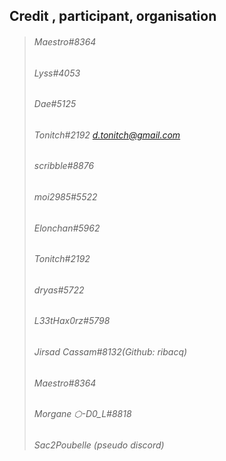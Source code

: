 ## Credit , participant, organisation

  > ###### Maestro#8364
  > ###### Lyss#4053
  > ###### Dae#5125
  > ###### Tonitch#2192 <d.tonitch@gmail.com>
  > ###### scribble#8876 
  > ###### moi2985#5522 
  > ###### Elonchan#5962 
  > ###### Tonitch#2192 
  > ###### dryas#5722 
  > ###### L33tHax0rz#5798 
  > ###### Jirsad Cassam#8132(Github: ribacq) 
  > ###### Maestro#8364
  > ###### Morgane ⬡-D0_L#8818
  > ###### Sac2Poubelle (pseudo discord)
